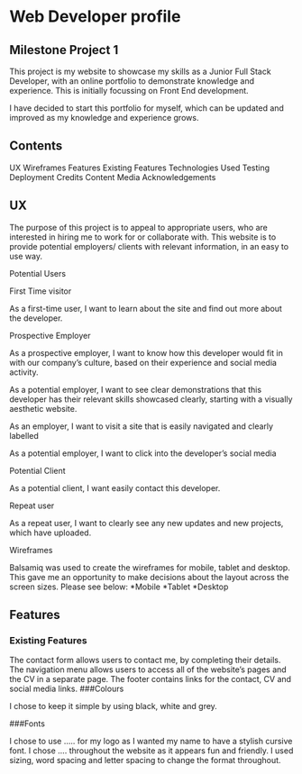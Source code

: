 # Web Developer profile

## Milestone Project 1

This project is my website to showcase my skills as a Junior Full Stack Developer, with an online portfolio to demonstrate knowledge and experience. This is initially focussing on Front End development.

I have decided to start this portfolio for myself, which can be updated and improved as my knowledge and experience grows.


## Contents

UX
Wireframes
Features
Existing Features
Technologies Used
Testing
Deployment
Credits
Content
Media
Acknowledgements

## UX

The purpose of this project is to appeal to appropriate users, who are interested in hiring me to work for or collaborate with. This website is to provide potential employers/ clients with relevant information, in an easy to use way.

Potential Users

First Time visitor

As a first-time user, I want to learn about the site and find out more about the developer.

Prospective Employer

As a prospective employer, I want to know how this developer would fit in with our company’s culture, based on their experience and social media activity.

As a potential employer, I want to see clear demonstrations that this developer has their relevant skills showcased clearly, starting with a visually aesthetic website.


As an employer, I want to visit a site that is easily navigated and clearly labelled

As a potential employer, I want to click into the developer’s social media

Potential Client

As a potential client, I want easily contact this developer.


Repeat user

As a repeat user, I want to clearly see any new updates and new projects, which have uploaded.


Wireframes

Balsamiq was used to create the wireframes for mobile, tablet and desktop. This gave me an opportunity to make decisions about the layout across the screen sizes. 
Please see below:
*Mobile
*Tablet
*Desktop


## Features

###   Existing Features

The contact form allows users to contact me, by completing their details.
The navigation menu allows users to access all of the website’s pages and the CV in a separate page.
The footer contains links for the contact, CV and social media links.
###Colours

I chose to keep it simple by using black, white and grey.

###Fonts

I chose to use ….. for my logo as I wanted my name to have a stylish cursive font. I chose …. throughout the website as it appears fun and friendly. I used sizing, word spacing and letter spacing to change the format throughout.



